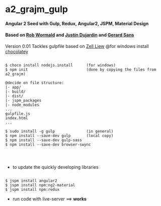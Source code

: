 # a2_grajm_gulp
#### Angular 2 Seed with Gulp, Redux, Angular2, JSPM, Material Design
#### Based on [Rob Wormald](https://gist.github.com/robwormald/429e01c6d802767441ec) and [Justin Dujardin](https://justindujardin.github.io/ng2-material/) and [Gerard Sans](https://medium.com/google-developer-experts/angular-2-introduction-to-redux-1cf18af27e6e#.dj3aclq7s)
Version 0.01
Tackles gulpfile based on [Zell Liew](https://github.com/z-bit/a2_redux_todo.git)
@for windows install [chocolatey](https://github.com/z-bit/a2_redux_todo.git)

<pre><code>
$ choco install nodejs.install      (for windows)
$ npm init                          (done by copying the files from a2_grajm)

@decide on file structure:
|- app/
|- build/
|- dist/
|- jspm_packages
|- node_modules
...
gulpfile.js
index.html
...

$ sudo install -g gulp              (in general)
$ npm install --save-dev gulp       (local copy)
$ npm install --save-dev gulp-sass
$ npm install --save-dev browser-swync



</code></pre>

* to update the quickly developing libraries

<pre><code>
$ jspm install angular2
$ jspm install npm:ng2-material
$ jspm install npm:redux
</code></pre>

* run code with live-server ==> **works**
